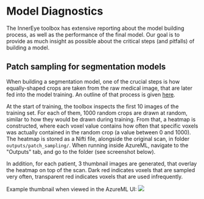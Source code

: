 # Model Diagnostics

The InnerEye toolbox has extensive reporting about the model building process, as well as the performance
of the final model. Our goal is to provide as much insight as possible about the critical steps (and 
pitfalls) of building a model.

## Patch sampling for segmentation models

When building a segmentation model, one of the crucial steps is how equally-shaped crops are taken from
the raw medical image, that are later fed into the model training. An outline of that process is
given [here](https://github.com/microsoft/InnerEye-DeepLearning/wiki/Adjusting-and-tuning-a-segmentation-model).

At the start of training, the toolbox inspects the first 10 images of the training set. For each of them,
1000 random crops are drawn at random, similar to how they would be drawn during training. From that, a
heatmap is constructed, where each voxel value contains how often that specific voxels was actually contained
in the random crop (a value between 0 and 1000). The heatmap is stored as a Nifti file, alongside the 
original scan, in folder `outputs/patch_sampling/`. When running inside AzureML, navigate to the 
"Outputs" tab, and go to the folder (see screenshot below).

In addition, for each patient, 3 thumbnail images are generated, that overlay the heatmap on top of the
scan. Dark red indicates voxels that are sampled very often, transparent red indicates voxels that are used
infrequently.

Example thumbnail when viewed in the AzureML UI:
![](screenshot_azureml_patch_sampling.png)
